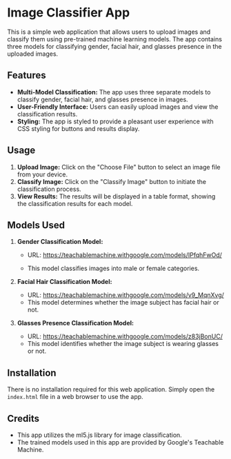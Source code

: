 # Image Classifier App

This is a simple web application that allows users to upload images and classify them using pre-trained machine learning models. The app contains three models for classifying gender, facial hair, and glasses presence in the uploaded images.

## Features

- **Multi-Model Classification:** The app uses three separate models to classify gender, facial hair, and glasses presence in images.
- **User-Friendly Interface:** Users can easily upload images and view the classification results.
- **Styling:** The app is styled to provide a pleasant user experience with CSS styling for buttons and results display.

## Usage

1. **Upload Image:** Click on the "Choose File" button to select an image file from your device.
2. **Classify Image:** Click on the "Classify Image" button to initiate the classification process.
3. **View Results:** The results will be displayed in a table format, showing the classification results for each model.

## Models Used

1. **Gender Classification Model:**

   - URL: https://teachablemachine.withgoogle.com/models/IPfqhFwOd/

   - This model classifies images into male or female categories.

2. **Facial Hair Classification Model:**

   - URL: https://teachablemachine.withgoogle.com/models/v9_MqnXvg/
   - This model determines whether the image subject has facial hair or not.

3. **Glasses Presence Classification Model:**
   - URL: https://teachablemachine.withgoogle.com/models/z83jBonUC/
   - This model identifies whether the image subject is wearing glasses or not.

## Installation

There is no installation required for this web application. Simply open the `index.html` file in a web browser to use the app.

## Credits

- This app utilizes the ml5.js library for image classification.
- The trained models used in this app are provided by Google's Teachable Machine.
